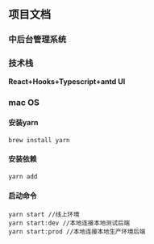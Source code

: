 ## 项目文档
### 中后台管理系统
### 技术栈
**React+Hooks+Typescript+antd UI**
### mac OS
#### 安装yarn
```shell
brew install yarn
```
#### 安装依赖
```shell
yarn add
```
#### 启动命令
```shell
yarn start //线上环境
yarn start:dev //本地连接本地测试后端
yarn start:prod //本地连接本地生产环境后端
```
